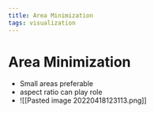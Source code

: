 ```yaml
---
title: Area Minimization
tags: visualization
---
```


# Area Minimization
- Small areas preferable
- aspect ratio can play role
- ![[Pasted image 20220418123113.png]]








